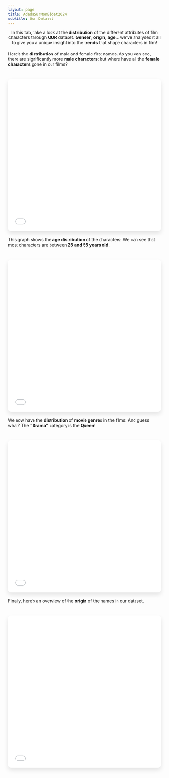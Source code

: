 ```yaml
---
layout: page
title: AdadaSurMonBidet2024
subtitle: Our Dataset
---
```


<div style="text-align:center;">
    In this tab, take a look at the <strong>distribution</strong> of the different attributes of film characters through <strong>OUR</strong> dataset. <strong>Gender</strong>, <strong>origin</strong>, <strong>age</strong>... we've analysed it all to give you a unique insight into the <strong>trends</strong> that shape characters in film!
</div>

<div style="margin-top: 20px; margin-bottom: 20px;">
    Here’s the <strong>distribution</strong> of male and female first names. As you can see, there are significantly more <strong>male characters</strong>: but where have all the <strong>female characters</strong> gone in our films?
</div>

<iframe src="{{ site.baseurl }}/assets/plots/gender_distribution.html" width="100%" height="500" frameborder="0" style="border-radius: 10px; margin-top: 20px; box-shadow: 0px 8px 15px rgba(0, 0, 0, 0.1);"></iframe>

<div style="margin-top: 20px; margin-bottom: 20px;">
    This graph shows the <strong>age distribution</strong> of the characters: We can see that most characters are between <strong>25 and 55 years old</strong>.
</div>

<iframe src="{{ site.baseurl }}/assets/plots/age_distribution.html" width="100%" height="500" frameborder="0" style="border-radius: 10px; margin-top: 20px; box-shadow: 0px 8px 15px rgba(0, 0, 0, 0.1);"></iframe>

<div style="margin-top: 20px; margin-bottom: 20px;">
    We now have the <strong>distribution</strong> of <strong>movie genres</strong> in the films: And guess what? The <strong>"Drama"</strong> category is the <strong>Queen</strong>!
</div>

<iframe src="{{ site.baseurl }}/assets/plots/movie_genre_distribution.html" width="100%" height="500" frameborder="0" style="border-radius: 10px; margin-top: 20px; box-shadow: 0px 8px 15px rgba(0, 0, 0, 0.1);"></iframe>

<div style="margin-top: 20px; margin-bottom: 20px;">
    Finally, here’s an overview of the <strong>origin</strong> of the names in our dataset.
</div>

<iframe src="{{ site.baseurl }}/assets/plots/origin_distribution.html" width="100%" height="500" frameborder="0" style="border-radius: 10px; margin-top: 20px; box-shadow: 0px 8px 15px rgba(0, 0, 0, 0.1);"></iframe>
